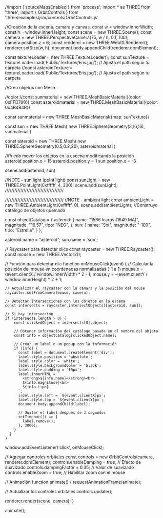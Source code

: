 //import { sourceMapsEnabled } from 'process';
import * as THREE from 'three';
import { OrbitControls } from 'three/examples/jsm/controls/OrbitControls.js'

//Creación de la escena, camara y canvas.
const w =  window.innerWidth;
const h =  window.innerHeight;
const scene = new THREE.Scene();
const camera = new THREE.PerspectiveCamera(75, w / h, 0.1, 100);
camera.position.z = 6;
const renderer = new THREE.WebGLRenderer();
renderer.setSize(w, h);
document.body.appendChild(renderer.domElement);

const textureLoader = new THREE.TextureLoader();
const sunTexture = textureLoader.load('Public/Textures/Eris.jpg');  // Ajusta el path según tu carpeta
//const asteroidTexture = textureLoader.load('Public/Textures/Eris.jpg');  // Ajusta el path según tu carpeta

//Creo objetos con Mesh.

//color
//const sunmaterial = new THREE.MeshBasicMaterial({color: 0xFFD700})
const asteroidmaterial = new THREE.MeshBasicMaterial({color: 0x4B4B4B})

const sunmaterial = new THREE.MeshBasicMaterial({map: sunTexture})

const sun = new THREE.Mesh(
    new THREE.SphereGeometry(3,16,16), sunmaterial
)

const asteroid = new THREE.Mesh(
    new THREE.SphereGeometry(0.5,0.2,20), asteroidmaterial
)

//Puedo mover los objetos en la escena modificando la posición
asteroid.position.x = 15
asteroid.position.y = 1
sun.position.x = -3

scene.add(asteroid, sun)

//NOTE - sun light (point light)
const sunLight = new THREE.PointLight(0xffffff, 4, 300);
scene.add(sunLight);
//////////////////////////////////////

//////////////////////////////////////
//NOTE - ambient light
const ambientLight = new THREE.AmbientLight(0xffffff, 0);
scene.add(ambientLight);
//Construyo catálogo de objetos quemado

const objectCatalog = {
    asteroid: {
      name: "1566 Icarus (1949 MA)",
      magnitude: "16.57",
      tipo: "NEO",
    },
    sun: {
      name: "Sol",
      magnitude: "-100",
      tipo: "Estrella",
    }
  };

asteroid.name = "asteroid";
sun.name      = 'sun';

// Raycaster para detectar clics
const raycaster = new THREE.Raycaster();
const mouse = new THREE.Vector2();

// Función para detectar clic
function onMouseClick(event) {
    // Calcular la posición del mouse en coordenadas normalizadas (-1 a 1)
    mouse.x = (event.clientX / window.innerWidth) * 2 - 1;
    mouse.y = -(event.clientY / window.innerHeight) * 2 + 1;

    // Actualizar el raycaster con la cámara y la posición del mouse
    raycaster.setFromCamera(mouse, camera);

    // Detectar intersecciones con los objetos en la escena
    const intersects = raycaster.intersectObjects([asteroid, sun]);

    // Si hay intersección
    if (intersects.length > 0) {
        const clickedObject = intersects[0].object;

        // Obtener información del catálogo basada en el nombre del objeto
        const info = objectCatalog[clickedObject.name];
    
        // Crear un label o un popup con la información
        if (info) {
          const label = document.createElement('div');
          label.style.position = 'absolute';
          label.style.color = 'white';
          label.style.backgroundColor = 'black';
          label.style.padding = '10px';
          label.innerHTML = `
            <strong>${info.name}</strong><br>
            ${info.magnitude}<br>
            ${info.tipo}
          `;
          label.style.left = `${event.clientX}px`;
          label.style.top = `${event.clientY}px`;
          document.body.appendChild(label);
    
          // Quitar el label después de 3 segundos
          setTimeout(() => {
            label.remove();
          }, 3000);
        }
      }
    }

window.addEventListener('click', onMouseClick);

// Agregar controles orbitales
const controls = new OrbitControls(camera, renderer.domElement);
controls.enableDamping = true; // Efecto de suavizado
controls.dampingFactor = 0.05; // Valor de suavizado
controls.enableZoom = true; // Habilitar zoom con el mouse

// Animación
function animate() {
  requestAnimationFrame(animate);
  
  // Actualizar los controles orbitales
  controls.update();

  renderer.render(scene, camera);
}

animate();
